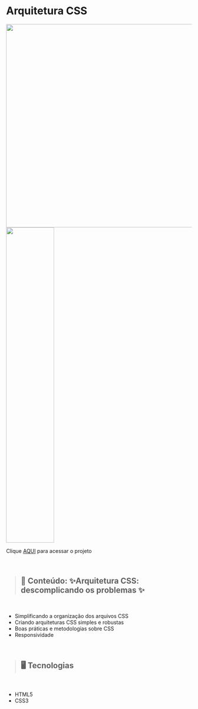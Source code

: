 # Arquitetura CSS

<img src="./assets/img/preview.png" width=550> <img src="./assets//img/preview1.png" height=853 width=130>

Clique [AQUI](https://alineviana.github.io/arquitetura-css-alura/) para acessar o projeto

<br>

> ## 📝 Conteúdo: ✨Arquitetura CSS: descomplicando os problemas ✨
<br>

- Simplificando a organização dos arquivos CSS
- Criando arquiteturas CSS simples e robustas
- Boas práticas e metodologias sobre CSS
- Responsividade

<br>

> ## 🖥️ Tecnologias
<br>

- HTML5
- CSS3